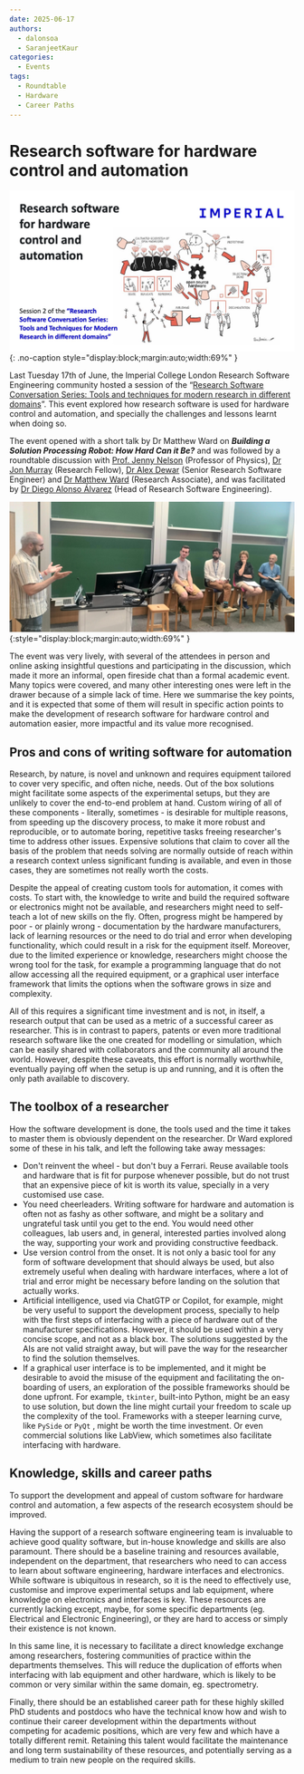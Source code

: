 ```yaml
---
date: 2025-06-17
authors:
  - dalonsoa
  - SaranjeetKaur
categories:
  - Events
tags:
  - Roundtable
  - Hardware
  - Career Paths
---
```


# Research software for hardware control and automation

![sw4rs_intro_photo](images/sw4hw/Session2_RSCS_intro.jpg){: .no-caption style="display:block;margin:auto;width:69%" }

Last Tuesday 17th of June, the Imperial College London Research Software Engineering community hosted a session of the “[Research Software Conversation Series: Tools and techniques for modern research in different domains](https://www.imperial.ac.uk/admin-services/ict/self-service/research-support/rcs/service-offering/research-engagement/rcs-events/rscs/ "https://www.imperial.ac.uk/admin-services/ict/self-service/research-support/rcs/service-offering/research-engagement/rcs-events/rscs/")”. This event explored how research software is used for hardware control and automation, and specially the challenges and lessons learnt when doing so.

<!-- more -->

The event opened with a short talk by Dr Matthew Ward on **_Building a Solution Processing Robot: How Hard Can it Be?_** and was followed by a roundtable discussion with [Prof. Jenny Nelson](https://profiles.imperial.ac.uk/jenny.nelson "https://profiles.imperial.ac.uk/jenny.nelson") (Professor of Physics), [Dr Jon Murray](https://profiles.imperial.ac.uk/j.murray/about "https://profiles.imperial.ac.uk/j.murray/about") (Research Fellow), [Dr Alex Dewar](https://profiles.imperial.ac.uk/a.dewar "https://profiles.imperial.ac.uk/a.dewar") (Senior Research Software Engineer) and [Dr Matthew Ward](https://www.linkedin.com/in/matthew-ward-950711140/ "https://www.linkedin.com/in/matthew-ward-950711140/") (Research Associate), and was facilitated by [Dr Diego Alonso Álvarez](https://profiles.imperial.ac.uk/d.alonso-alvarez "https://profiles.imperial.ac.uk/d.alonso-alvarez") (Head of Research Software Engineering).

![The panel discussion. From left to right, Diego Alonso Alvarez, Matthew Ward, Alex Dewar, Jenny Nelson and Jon Murray](images/sw4hw/session2_photo.jpg){:style="display:block;margin:auto;width:69%" }

The event was very lively, with several of the attendees in person and online asking insightful questions and participating in the discussion, which made it more an informal, open fireside chat than a formal academic event. Many topics were covered, and many other interesting ones were left in the drawer because of a simple lack of time. Here we summarise the key points, and it is expected that some of them will result in specific action points to make the development of research software for hardware control and automation easier, more impactful and its value more recognised.

## Pros and cons of writing software for automation

Research, by nature, is novel and unknown and requires equipment tailored to cover very specific, and often niche, needs. Out of the box solutions might facilitate some aspects of the experimental setups, but they are unlikely to cover the end-to-end problem at hand. Custom wiring of all of these components - literally, sometimes - is desirable for multiple reasons, from speeding up the discovery process, to make it more robust and reproducible, or to automate boring, repetitive tasks freeing researcher's time to address other issues. Expensive solutions that claim to cover all the basis of the problem that needs solving are normally outside of reach within a research context unless significant funding is available, and even in those cases, they are sometimes not really worth the costs.

Despite the appeal of creating custom tools for automation, it comes with costs. To start with, the knowledge to write and build the required software or electronics might not be available, and researchers might need to self-teach a lot of new skills on the fly. Often, progress might be hampered by poor - or plainly wrong - documentation by the hardware manufacturers, lack of learning resources or the need to do trial and error when developing functionality, which could result in a risk for the equipment itself. Moreover, due to the limited experience or knowledge, researchers might choose the wrong tool for the task, for example a programming language that do not allow accessing all the required equipment, or a graphical user interface framework that limits the options when the software grows in size and complexity.

All of this requires a significant time investment and is not, in itself, a research output that can be used as a metric of a successful career as researcher. This is in contrast to papers, patents or even more traditional research software like the one created for modelling or simulation, which can be easily shared with collaborators and the community all around the world. However, despite these caveats, this effort is normally worthwhile, eventually paying off when the setup is up and running, and it is often the only path available to discovery.

## The toolbox of a researcher

How the software development is done, the tools used and the time it takes to master them is obviously dependent on the researcher. Dr Ward explored some of these in his talk, and left the following take away messages:

- Don't reinvent the wheel - but don't buy a Ferrari. Reuse available tools and hardware that is fit for purpose whenever possible, but do not trust that an expensive piece of kit is worth its value, specially in a very customised use case.
- You need cheerleaders. Writing software for hardware and automation is often not as fashy as other software, and might be a solitary and ungrateful task until you get to the end. You would need other colleagues, lab users and, in general, interested parties involved along the way, supporting your work and providing constructive feedback.
- Use version control from the onset. It is not only a basic tool for any form of software development that should always be used, but also extremely useful when dealing with hardware interfaces, where a lot of trial and error might be necessary before landing on the solution that actually works.
- Artificial intelligence, used via ChatGTP or Copilot, for example, might be very useful to support the development process, specially to help with the first steps of interfacing with a piece of hardware out of the manufacturer specifications. However, it should be used within a very concise scope, and not as a black box. The solutions suggested by the AIs are not valid straight away, but will pave the way for the researcher to find the solution themselves.
- If a graphical user interface is to be implemented, and it might be desirable to avoid the misuse of the equipment and facilitating the on-boarding of users, an exploration of the possible frameworks should be done upfront. For example, `tkinter`, built-into Python, might be an easy to use solution, but down the line might curtail your freedom to scale up the complexity of the tool. Frameworks with a steeper learning curve, like `PySide` or `PyQt` , might be worth the time investment. Or even commercial solutions like LabView, which sometimes also facilitate interfacing with hardware.

## Knowledge, skills and career paths

To support the development and appeal of custom software for hardware control and automation, a few aspects of the research ecosystem should be improved.

Having the support of a research software engineering team is invaluable to achieve good quality software, but in-house knowledge and skills are also paramount. There should be a baseline training and resources available, independent on the department, that researchers who need to can access to learn about software engineering, hardware interfaces and electronics. While software is ubiquitous in research, so it is the need to effectively use, customise and improve experimental setups and lab equipment, where knowledge on electronics and interfaces is key. These resources are currently lacking except, maybe, for some specific departments (eg. Electrical and Electronic Engineering), or they are hard to access or simply their existence is not known.

In this same line, it is necessary to facilitate a direct knowledge exchange among researchers, fostering communities of practice within the departments themselves. This will reduce the duplication of efforts when interfacing with lab equipment and other hardware, which is likely to be common or very similar within the same domain, eg. spectrometry.

Finally, there should be an established career path for these highly skilled PhD students and postdocs who have the technical know how and wish to continue their career development within the departments without competing for academic positions, which are very few and which have a totally different remit. Retaining this talent would facilitate the maintenance and long term sustainability of these resources, and potentially serving as a medium to train new people on the required skills.
